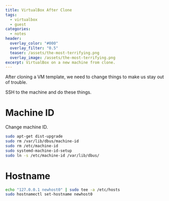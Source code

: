 ```yaml
---
title: VirtualBox After Clone
tags:
  - virtualbox
  - guest
categories:
  - notes
header:
  overlay_color: "#000"
  overlay_filter: "0.5"
  teaser: /assets/the-most-terrifying.png
  overlay_image: /assets/the-most-terrifying.png
excerpt: VirtualBox on a new machine from clone.
---
```


After cloning a VM template, we need to change things to make us stay out of trouble.

SSH to the machine and do these things.

# Machine ID

Change machine ID.

```bash
sudo apt-get dist-upgrade
sudo rm /var/lib/dbus/machine-id
sudo rm /etc/machine-id
sudo systemd-machine-id-setup
sudo ln -s /etc/machine-id /var/lib/dbus/
```

# Hostname

```bash
echo "127.0.0.1 newhost0" | sudo tee -a /etc/hosts
sudo hostnamectl set-hostname newhost0
```
